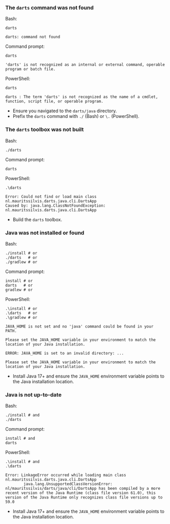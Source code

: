 ### The `darts` command was not found

Bash:

```shell
darts
```

```text
darts: command not found
```

Command prompt:

```shell
darts
```

```text
'darts' is not recognized as an internal or external command, operable program or batch file.
```

PowerShell:

```shell
darts
```

```text
darts : The term 'darts' is not recognized as the name of a cmdlet, function, script file, or operable program.
```

- Ensure you navigated to the `darts/java` directory.
- Prefix the `darts` command with `./` (Bash) or `\.` (PowerShell).

### The `darts` toolbox was not built

Bash:

```shell
./darts
```

Command prompt:

```shell
darts
```

PowerShell:

```shell
.\darts
```

```text
Error: Could not find or load main class nl.mauritssilvis.darts.java.cli.DartsApp
Caused by: java.lang.ClassNotFoundException: nl.mauritssilvis.darts.java.cli.DartsApp
```

- Build the `darts` toolbox.

### Java was not installed or found

Bash:

```shell
./install # or
./darts   # or
./gradlew # or
```

Command prompt:

```shell
install # or
darts   # or
gradlew # or
```

PowerShell:

```shell
.\install # or
.\darts   # or
.\gradlew # or
```

```text
JAVA_HOME is not set and no 'java' command could be found in your PATH.

Please set the JAVA_HOME variable in your environment to match the location of your Java installation.
```

```text
ERROR: JAVA_HOME is set to an invalid directory: ...

Please set the JAVA_HOME variable in your environment to match the
location of your Java installation.
```

- Install Java 17+ and ensure the `JAVA_HOME` environment variable points to the Java installation location.

### Java is not up-to-date

Bash:

```shell
./install # and
./darts
```

Command prompt:

```shell
install # and
darts
```

PowerShell:

```shell
.\install # and
.\darts
```

```text
Error: LinkageError occurred while loading main class nl.mauritssilvis.darts.java.cli.DartsApp
        java.lang.UnsupportedClassVersionError: nl/mauritssilvis/darts/java/cli/DartsApp has been compiled by a more recent version of the Java Runtime (class file version 61.0), this version of the Java Runtime only recognizes class file versions up to 59.0
```

- Install Java 17+ and ensure the `JAVA_HOME` environment variable points to the Java installation location.
